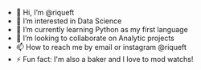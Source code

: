 - 👋 Hi, I’m @riqueft
- 👀 I’m interested in Data Science 
- 🌱 I’m currently learning Python as my first language
- 💞️ I’m looking to collaborate on Analytic projects
- 📫 How to reach me by email or instagram @riqueft
- ⚡ Fun fact: I'm also a baker and I love to mod watchs!

<!---
riqueft/riqueft is a ✨ special ✨ repository because its `README.md` (this file) appears on your GitHub profile.
You can click the Preview link to take a look at your changes.
--->
